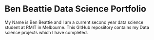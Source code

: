 # Ben Beattie Data Science Portfolio
My Name is Ben Beattie and I am a current second year data science student at RMIT in Melbourne. This GitHub reposiitory contains my Data science projects which I have completed. 
